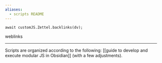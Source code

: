 ```yaml
---
aliases:
  - scripts README
---
```


```dataviewjs
await customJS.Zettel.backlinks(dv);
```
weblinks 
___
Scripts are organized according to the following: [[guide to develop and execute modular JS in Obsidian]] (with a few adjustments).


